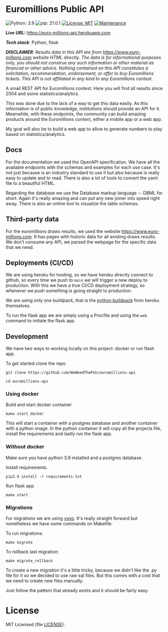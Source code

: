 # Euromillions Public API
![Python: 3.9](https://img.shields.io/badge/Python-3.9-blue)
![pip: 21.0.1](https://img.shields.io/badge/pip-21.0.1-blue)
[![License: MIT](https://img.shields.io/badge/License-MIT-blue)](https://opensource.org/licenses/MIT)
[![Maintenance](https://img.shields.io/badge/Maintained%3F-yes-green.svg)](https://github.com/WeNeedThePoh/euromillions-api/graphs/commit-activity)

***Live URL:*** https://euro-millions-api.herokuapp.com

***Tech stack***: Python, flask

***DISCLAIMER***: *Results data in this API are from https://www.euro-millions.com website HTML directly. The data is for informational purposes only, you should not construe any such information or other material as financial or other advice. Nothing contained on this API constitutes a solicitation, recommendation, endorsement, or offer to buy Euromillions tickets. This API is not affiliated in any kind to any Euromillions contest.*

A small REST API for Euromillions contest. Here you will find all results since 2004 and some statistics/analytics.

This was done due to the lack of a way to get this data easily. As this information is of public knowledge, institutions should provide an API for it.
Meanwhile, with these endpoints, the community can build amazing products around the Euromillions context, either a mobile app or a web app.

My goal will also be to build a web app to allow to generate numbers to play based on statistics/analytics.

## Docs

For the documentation we used the OpenAPI specification. We have all the available endpoints with the schemas and examples for each use case. It's not just because is an industry standard to use it but also because is really easy to update and to read. There is also a lot of tools to convert the yaml file to a beautiful HTML.

Regarding the database we use the Database markup language -- DBML for short. Again it's really amazing and can put any new joiner into speed right away. There is also an online tool to visualize the table schemas.

## Third-party data

For the euromillions draws results, we used the website https://www.euro-millions.com. It has pages with historic data for all existing draws results. We don't consume any API, we parsed the webpage for the specific data that we need.

## Deployments (CI/CD)

We are using heroku for hosting, so we have heroku directly connect to github, so every time we push to `main` we will trigger a new deploy to production. With this we have a true CI/CD deployment strategy, so whenever we push something is going straight to production.

We are using only one buildpack, that is the [python buildpack](https://github.com/heroku/heroku-buildpack-python) from heroku themselves.

To run the flask app we are simply using a Procfile and using the `web` command to initiate the flask app.

## Development

We have two ways to working locally on this project: docker or run flash app.

To get started clone the repo
```
git clone https://github.com/WeNeedThePoh/euromillions-api

cd euromillions-api
```

### Using docker
Build and start docker container
```
make start_docker
```

This will start a container with a postgres database and another container with a python image. In the python container it will copy all the projects file, install the requirements and lastly run the flask app.


### Without docker
Make sure you have python 3.9 installed and a postgres database.

Install requirements.
```
pip3.9 install -r requirements.txt
```

Run flask app
```
make start
```

### Migrations
For migrations we are using [yoyo](https://pypi.org/project/yoyo-migrations/).
It's really straight forward but nonetheless we have some commands on Makefile:

To run migrations:
```
make migrate
```

To rollback last migration:
```
make migrate_rollback
```

To create a new migration it's a little tricky, because we didn't like the .py file for it so we decided to use raw sql files. But this comes with a cost that we need to create new files manually.

Just follow the pattern that already exists and it should be fairly easy.

# License

MIT Licensed (file [LICENSE](LICENSE)).
